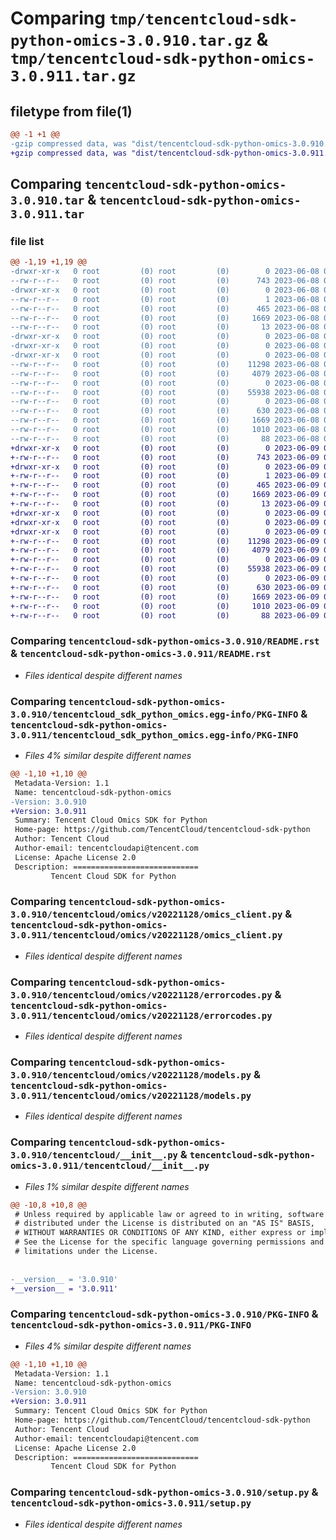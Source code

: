 # Comparing `tmp/tencentcloud-sdk-python-omics-3.0.910.tar.gz` & `tmp/tencentcloud-sdk-python-omics-3.0.911.tar.gz`

## filetype from file(1)

```diff
@@ -1 +1 @@
-gzip compressed data, was "dist/tencentcloud-sdk-python-omics-3.0.910.tar", last modified: Thu Jun  8 09:16:39 2023, max compression
+gzip compressed data, was "dist/tencentcloud-sdk-python-omics-3.0.911.tar", last modified: Fri Jun  9 02:24:18 2023, max compression
```

## Comparing `tencentcloud-sdk-python-omics-3.0.910.tar` & `tencentcloud-sdk-python-omics-3.0.911.tar`

### file list

```diff
@@ -1,19 +1,19 @@
-drwxr-xr-x   0 root         (0) root         (0)        0 2023-06-08 09:16:39.000000 tencentcloud-sdk-python-omics-3.0.910/
--rw-r--r--   0 root         (0) root         (0)      743 2023-06-08 09:16:39.000000 tencentcloud-sdk-python-omics-3.0.910/README.rst
-drwxr-xr-x   0 root         (0) root         (0)        0 2023-06-08 09:16:39.000000 tencentcloud-sdk-python-omics-3.0.910/tencentcloud_sdk_python_omics.egg-info/
--rw-r--r--   0 root         (0) root         (0)        1 2023-06-08 09:16:39.000000 tencentcloud-sdk-python-omics-3.0.910/tencentcloud_sdk_python_omics.egg-info/dependency_links.txt
--rw-r--r--   0 root         (0) root         (0)      465 2023-06-08 09:16:39.000000 tencentcloud-sdk-python-omics-3.0.910/tencentcloud_sdk_python_omics.egg-info/SOURCES.txt
--rw-r--r--   0 root         (0) root         (0)     1669 2023-06-08 09:16:39.000000 tencentcloud-sdk-python-omics-3.0.910/tencentcloud_sdk_python_omics.egg-info/PKG-INFO
--rw-r--r--   0 root         (0) root         (0)       13 2023-06-08 09:16:39.000000 tencentcloud-sdk-python-omics-3.0.910/tencentcloud_sdk_python_omics.egg-info/top_level.txt
-drwxr-xr-x   0 root         (0) root         (0)        0 2023-06-08 09:16:39.000000 tencentcloud-sdk-python-omics-3.0.910/tencentcloud/
-drwxr-xr-x   0 root         (0) root         (0)        0 2023-06-08 09:16:39.000000 tencentcloud-sdk-python-omics-3.0.910/tencentcloud/omics/
-drwxr-xr-x   0 root         (0) root         (0)        0 2023-06-08 09:16:39.000000 tencentcloud-sdk-python-omics-3.0.910/tencentcloud/omics/v20221128/
--rw-r--r--   0 root         (0) root         (0)    11298 2023-06-08 09:16:39.000000 tencentcloud-sdk-python-omics-3.0.910/tencentcloud/omics/v20221128/omics_client.py
--rw-r--r--   0 root         (0) root         (0)     4079 2023-06-08 09:16:39.000000 tencentcloud-sdk-python-omics-3.0.910/tencentcloud/omics/v20221128/errorcodes.py
--rw-r--r--   0 root         (0) root         (0)        0 2023-06-08 09:16:39.000000 tencentcloud-sdk-python-omics-3.0.910/tencentcloud/omics/v20221128/__init__.py
--rw-r--r--   0 root         (0) root         (0)    55938 2023-06-08 09:16:39.000000 tencentcloud-sdk-python-omics-3.0.910/tencentcloud/omics/v20221128/models.py
--rw-r--r--   0 root         (0) root         (0)        0 2023-06-08 09:16:39.000000 tencentcloud-sdk-python-omics-3.0.910/tencentcloud/omics/__init__.py
--rw-r--r--   0 root         (0) root         (0)      630 2023-06-08 09:16:39.000000 tencentcloud-sdk-python-omics-3.0.910/tencentcloud/__init__.py
--rw-r--r--   0 root         (0) root         (0)     1669 2023-06-08 09:16:39.000000 tencentcloud-sdk-python-omics-3.0.910/PKG-INFO
--rw-r--r--   0 root         (0) root         (0)     1010 2023-06-08 09:16:39.000000 tencentcloud-sdk-python-omics-3.0.910/setup.py
--rw-r--r--   0 root         (0) root         (0)       88 2023-06-08 09:16:39.000000 tencentcloud-sdk-python-omics-3.0.910/setup.cfg
+drwxr-xr-x   0 root         (0) root         (0)        0 2023-06-09 02:24:18.000000 tencentcloud-sdk-python-omics-3.0.911/
+-rw-r--r--   0 root         (0) root         (0)      743 2023-06-09 02:24:17.000000 tencentcloud-sdk-python-omics-3.0.911/README.rst
+drwxr-xr-x   0 root         (0) root         (0)        0 2023-06-09 02:24:18.000000 tencentcloud-sdk-python-omics-3.0.911/tencentcloud_sdk_python_omics.egg-info/
+-rw-r--r--   0 root         (0) root         (0)        1 2023-06-09 02:24:18.000000 tencentcloud-sdk-python-omics-3.0.911/tencentcloud_sdk_python_omics.egg-info/dependency_links.txt
+-rw-r--r--   0 root         (0) root         (0)      465 2023-06-09 02:24:18.000000 tencentcloud-sdk-python-omics-3.0.911/tencentcloud_sdk_python_omics.egg-info/SOURCES.txt
+-rw-r--r--   0 root         (0) root         (0)     1669 2023-06-09 02:24:18.000000 tencentcloud-sdk-python-omics-3.0.911/tencentcloud_sdk_python_omics.egg-info/PKG-INFO
+-rw-r--r--   0 root         (0) root         (0)       13 2023-06-09 02:24:18.000000 tencentcloud-sdk-python-omics-3.0.911/tencentcloud_sdk_python_omics.egg-info/top_level.txt
+drwxr-xr-x   0 root         (0) root         (0)        0 2023-06-09 02:24:18.000000 tencentcloud-sdk-python-omics-3.0.911/tencentcloud/
+drwxr-xr-x   0 root         (0) root         (0)        0 2023-06-09 02:24:18.000000 tencentcloud-sdk-python-omics-3.0.911/tencentcloud/omics/
+drwxr-xr-x   0 root         (0) root         (0)        0 2023-06-09 02:24:18.000000 tencentcloud-sdk-python-omics-3.0.911/tencentcloud/omics/v20221128/
+-rw-r--r--   0 root         (0) root         (0)    11298 2023-06-09 02:24:17.000000 tencentcloud-sdk-python-omics-3.0.911/tencentcloud/omics/v20221128/omics_client.py
+-rw-r--r--   0 root         (0) root         (0)     4079 2023-06-09 02:24:17.000000 tencentcloud-sdk-python-omics-3.0.911/tencentcloud/omics/v20221128/errorcodes.py
+-rw-r--r--   0 root         (0) root         (0)        0 2023-06-09 02:24:17.000000 tencentcloud-sdk-python-omics-3.0.911/tencentcloud/omics/v20221128/__init__.py
+-rw-r--r--   0 root         (0) root         (0)    55938 2023-06-09 02:24:17.000000 tencentcloud-sdk-python-omics-3.0.911/tencentcloud/omics/v20221128/models.py
+-rw-r--r--   0 root         (0) root         (0)        0 2023-06-09 02:24:17.000000 tencentcloud-sdk-python-omics-3.0.911/tencentcloud/omics/__init__.py
+-rw-r--r--   0 root         (0) root         (0)      630 2023-06-09 02:24:17.000000 tencentcloud-sdk-python-omics-3.0.911/tencentcloud/__init__.py
+-rw-r--r--   0 root         (0) root         (0)     1669 2023-06-09 02:24:18.000000 tencentcloud-sdk-python-omics-3.0.911/PKG-INFO
+-rw-r--r--   0 root         (0) root         (0)     1010 2023-06-09 02:24:17.000000 tencentcloud-sdk-python-omics-3.0.911/setup.py
+-rw-r--r--   0 root         (0) root         (0)       88 2023-06-09 02:24:18.000000 tencentcloud-sdk-python-omics-3.0.911/setup.cfg
```

### Comparing `tencentcloud-sdk-python-omics-3.0.910/README.rst` & `tencentcloud-sdk-python-omics-3.0.911/README.rst`

 * *Files identical despite different names*

### Comparing `tencentcloud-sdk-python-omics-3.0.910/tencentcloud_sdk_python_omics.egg-info/PKG-INFO` & `tencentcloud-sdk-python-omics-3.0.911/tencentcloud_sdk_python_omics.egg-info/PKG-INFO`

 * *Files 4% similar despite different names*

```diff
@@ -1,10 +1,10 @@
 Metadata-Version: 1.1
 Name: tencentcloud-sdk-python-omics
-Version: 3.0.910
+Version: 3.0.911
 Summary: Tencent Cloud Omics SDK for Python
 Home-page: https://github.com/TencentCloud/tencentcloud-sdk-python
 Author: Tencent Cloud
 Author-email: tencentcloudapi@tencent.com
 License: Apache License 2.0
 Description: ============================
         Tencent Cloud SDK for Python
```

### Comparing `tencentcloud-sdk-python-omics-3.0.910/tencentcloud/omics/v20221128/omics_client.py` & `tencentcloud-sdk-python-omics-3.0.911/tencentcloud/omics/v20221128/omics_client.py`

 * *Files identical despite different names*

### Comparing `tencentcloud-sdk-python-omics-3.0.910/tencentcloud/omics/v20221128/errorcodes.py` & `tencentcloud-sdk-python-omics-3.0.911/tencentcloud/omics/v20221128/errorcodes.py`

 * *Files identical despite different names*

### Comparing `tencentcloud-sdk-python-omics-3.0.910/tencentcloud/omics/v20221128/models.py` & `tencentcloud-sdk-python-omics-3.0.911/tencentcloud/omics/v20221128/models.py`

 * *Files identical despite different names*

### Comparing `tencentcloud-sdk-python-omics-3.0.910/tencentcloud/__init__.py` & `tencentcloud-sdk-python-omics-3.0.911/tencentcloud/__init__.py`

 * *Files 1% similar despite different names*

```diff
@@ -10,8 +10,8 @@
 # Unless required by applicable law or agreed to in writing, software
 # distributed under the License is distributed on an "AS IS" BASIS,
 # WITHOUT WARRANTIES OR CONDITIONS OF ANY KIND, either express or implied.
 # See the License for the specific language governing permissions and
 # limitations under the License.
 
 
-__version__ = '3.0.910'
+__version__ = '3.0.911'
```

### Comparing `tencentcloud-sdk-python-omics-3.0.910/PKG-INFO` & `tencentcloud-sdk-python-omics-3.0.911/PKG-INFO`

 * *Files 4% similar despite different names*

```diff
@@ -1,10 +1,10 @@
 Metadata-Version: 1.1
 Name: tencentcloud-sdk-python-omics
-Version: 3.0.910
+Version: 3.0.911
 Summary: Tencent Cloud Omics SDK for Python
 Home-page: https://github.com/TencentCloud/tencentcloud-sdk-python
 Author: Tencent Cloud
 Author-email: tencentcloudapi@tencent.com
 License: Apache License 2.0
 Description: ============================
         Tencent Cloud SDK for Python
```

### Comparing `tencentcloud-sdk-python-omics-3.0.910/setup.py` & `tencentcloud-sdk-python-omics-3.0.911/setup.py`

 * *Files identical despite different names*

